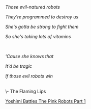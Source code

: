 <i>
Those evil-natured robots

They're programmed to destroy us

She's gotta be strong to fight them

So she's taking lots of vitamins

<br>

'Cause she knows that 

It'd be tragic

If those evil robots win
</i>
 
<br>
\- The Flaming Lips

[Yoshimi Battles The Pink Robots Part 1](https://open.spotify.com/track/0ccCwNzXvr1Yoz91vKz31Z?si=ce27c6a82a4d4ff9)
